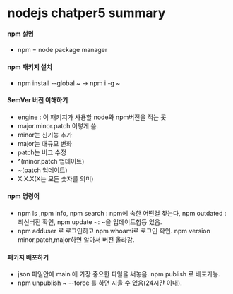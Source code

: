 # nodejs chatper5 summary


#### npm 설명
- npm = node package manager


#### npm 패키지 설치
- npm install --global ~ -> npm i -g ~

#### SemVer 버전 이해하기
- engine : 이 패키지가 사용할 node와 npm버전을 적는 곳
- major.minor.patch 이렇게 씀.
- minor는 신기능 추가
- major는 대규모 변화
- patch는 버그 수정
- ^(minor,patch 업데이트)
- ~(patch 업데이트)
- X.X.X(X는 모든 숫자를 의미)

#### npm 명령어
- npm ls ,npm info, npm search : npm에 속한 어떤걸 찾는다, npm outdated : 최신버전 확인, npm update ~: ~을 업데이트함등 있음.
- npm adduser 로 로그인하고 npm whoami로 로그인 확인. npm version minor,patch,major하면 알아서 버전 올라감.

#### 패키지 배포하기

- json 파일안에 main 에 가장 중요한 파일을 써놓음. npm publish 로 배포가능.
- npm unpublish ~ --force 를 하면 지울 수 있음(24시간 이내).
